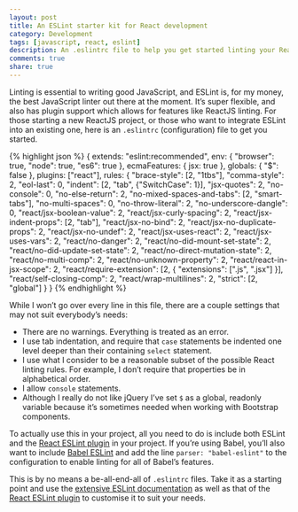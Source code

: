 ```yaml
---
layout: post
title: An ESLint starter kit for React development
category: Development
tags: [javascript, react, eslint]
description: An .eslintrc file to help you get started linting your ReactJS development projects.
comments: true
share: true
---
```


Linting is essential to writing good JavaScript, and ESLint is, for my money, the best JavaScript linter out there at the moment. It’s super flexible, and also has plugin support which allows for features like ReactJS linting. For those starting a new ReactJS project, or those who want to integrate ESLint into an existing one, here is an `.eslintrc` (configuration) file to get you started.

{% highlight json %}
{
	extends: "eslint:recommended",
	env: {
		"browser": true,
		"node": true,
		"es6": true
	},
	ecmaFeatures: {
		jsx: true
	},
	globals: {
		"$": false
	},
	plugins: ["react"],
	rules: {
		"brace-style": [2, "1tbs"],
		"comma-style": 2,
		"eol-last": 0,
		"indent": [2, "tab", {"SwitchCase": 1}],
		"jsx-quotes": 2,
		"no-console": 0,
		"no-else-return": 2,
		"no-mixed-spaces-and-tabs": [2, "smart-tabs"],
		"no-multi-spaces": 0,
		"no-throw-literal": 2,
		"no-underscore-dangle": 0,
		"react/jsx-boolean-value": 2,
		"react/jsx-curly-spacing": 2,
		"react/jsx-indent-props": [2, "tab"],
		"react/jsx-no-bind": 2,
		"react/jsx-no-duplicate-props": 2,
		"react/jsx-no-undef": 2,
		"react/jsx-uses-react": 2,
		"react/jsx-uses-vars": 2,
		"react/no-danger": 2,
		"react/no-did-mount-set-state": 2,
		"react/no-did-update-set-state": 2,
		"react/no-direct-mutation-state": 2,
		"react/no-multi-comp": 2,
		"react/no-unknown-property": 2,
		"react/react-in-jsx-scope": 2,
		"react/require-extension": [2, { "extensions": [".js", ".jsx"] }],
		"react/self-closing-comp": 2,
		"react/wrap-multilines": 2,
		"strict": [2, "global"]
	}
}
{% endhighlight %}

While I won’t go over every line in this file, there are a couple settings that may not suit everybody’s needs:

- There are no warnings. Everything is treated as an error.
- I use tab indentation, and require that `case` statements be indented one level deeper than their containing `select` statement.
- I use what I consider to be a reasonable subset of the possible React linting rules. For example, I don’t require that properties be in alphabetical order.
- I allow `console` statements.
- Although I really do not like jQuery I’ve set `$` as a global, readonly variable because it’s sometimes needed when working with Bootstrap components.

To actually use this in your project, all you need to do is include both ESLint and the [React ESLint plugin](https://github.com/yannickcr/eslint-plugin-react) in your project. If you’re using Babel, you’ll also want to include [Babel ESLint](https://github.com/babel/babel-eslint) and add the line `parser: "babel-eslint"` to the configuration to enable linting for all of Babel’s features.

This is by no means a be-all-end-all of `.eslintrc` files. Take it as a starting point and use the [extensive ESLint documentation](http://eslint.org/docs/rules/) as well as that of the [React ESLint plugin](https://github.com/yannickcr/eslint-plugin-react#list-of-supported-rules) to customise it to suit your needs.